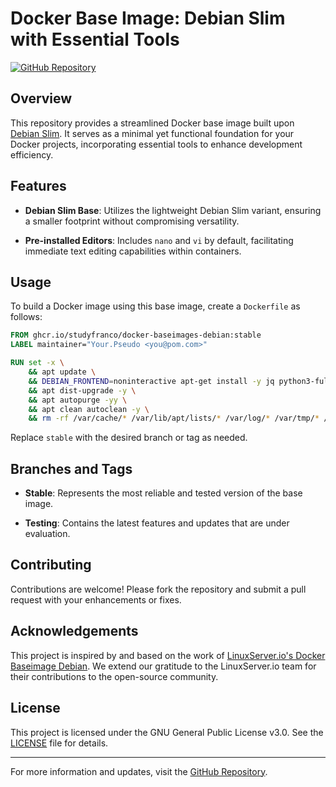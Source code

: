 # Docker Base Image: Debian Slim with Essential Tools

[![GitHub Repository](https://img.shields.io/badge/GitHub-Repository-blue?logo=github)](https://github.com/studyfranco/docker-baseimages-debian)

## Overview

This repository provides a streamlined Docker base image built upon [Debian Slim](https://hub.docker.com/_/debian). It serves as a minimal yet functional foundation for your Docker projects, incorporating essential tools to enhance development efficiency.

## Features

- **Debian Slim Base**: Utilizes the lightweight Debian Slim variant, ensuring a smaller footprint without compromising versatility.

- **Pre-installed Editors**: Includes `nano` and `vi` by default, facilitating immediate text editing capabilities within containers.

## Usage

To build a Docker image using this base image, create a `Dockerfile` as follows:

```Dockerfile
FROM ghcr.io/studyfranco/docker-baseimages-debian:stable
LABEL maintainer="Your.Pseudo <you@pom.com>"

RUN set -x \
    && apt update \
    && DEBIAN_FRONTEND=noninteractive apt-get install -y jq python3-full --no-install-recommends --fix-missing \
    && apt dist-upgrade -y \
    && apt autopurge -yy \
    && apt clean autoclean -y \
    && rm -rf /var/cache/* /var/lib/apt/lists/* /var/log/* /var/tmp/* /tmp/*
```

Replace `stable` with the desired branch or tag as needed.

## Branches and Tags

- **Stable**: Represents the most reliable and tested version of the base image.

- **Testing**: Contains the latest features and updates that are under evaluation.

## Contributing

Contributions are welcome! Please fork the repository and submit a pull request with your enhancements or fixes.

## Acknowledgements

This project is inspired by and based on the work of [LinuxServer.io's Docker Baseimage Debian](https://github.com/linuxserver/docker-baseimage-debian). We extend our gratitude to the LinuxServer.io team for their contributions to the open-source community.

## License

This project is licensed under the GNU General Public License v3.0. See the [LICENSE](LICENSE) file for details.

---

For more information and updates, visit the [GitHub Repository](https://github.com/studyfranco/docker-baseimages-debian).
